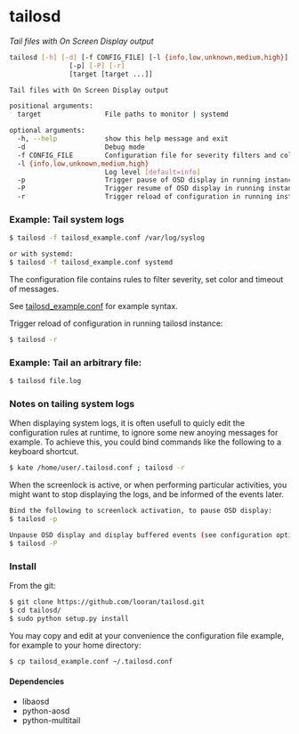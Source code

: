 tailosd
=======

*Tail files with On Screen Display output*

```bash
tailosd [-h] [-d] [-f CONFIG_FILE] [-l {info,low,unknown,medium,high}]
               [-p] [-P] [-r]
               [target [target ...]]

Tail files with On Screen Display output

positional arguments:
  target                File paths to monitor | systemd

optional arguments:
  -h, --help            show this help message and exit
  -d                    Debug mode
  -f CONFIG_FILE        Configuration file for severity filters and colors
  -l {info,low,unknown,medium,high}
                        Log level [default=info]
  -p                    Trigger pause of OSD display in running instance
  -P                    Trigger resume of OSD display in running instance
  -r                    Trigger reload of configuration in running instance
```

### Example: Tail system logs

```bash
$ tailosd -f tailosd_example.conf /var/log/syslog

or with systemd:
$ tailosd -f tailosd_example.conf systemd
```

The configuration file contains rules to filter severity, set color and timeout of messages.

See [tailosd_example.conf](tailosd_example.conf) for example syntax.

Trigger reload of configuration in running tailosd instance:
```bash
$ tailosd -r
```

### Example: Tail an arbitrary file:

```bash
$ tailosd file.log
```

### Notes on tailing system logs

When displaying system logs, it is often usefull to quicly edit the configuration rules at runtime, to ignore some new anoying messages for example. To achieve this, you could bind commands like the following to a keyboard shortcut.
```bash
$ kate /home/user/.tailosd.conf ; tailosd -r
```

When the screenlock is active, or when performing particular activities, you might want to stop displaying the logs, and be informed of the events later.
```bash
Bind the following to screenlock activation, to pause OSD display:
$ tailosd -p

Unpause OSD display and display buffered events (see configuration option "pause-buffer-severity"):
$ tailosd -P
```

### Install

From the git:

```bash
$ git clone https://github.com/looran/tailosd.git
$ cd tailosd/
$ sudo python setup.py install
```

You may copy and edit at your convenience the configuration file example, for example to your home directory:

```bash
$ cp tailosd_example.conf ~/.tailosd.conf
```

#### Dependencies

* libaosd
* python-aosd
* python-multitail


